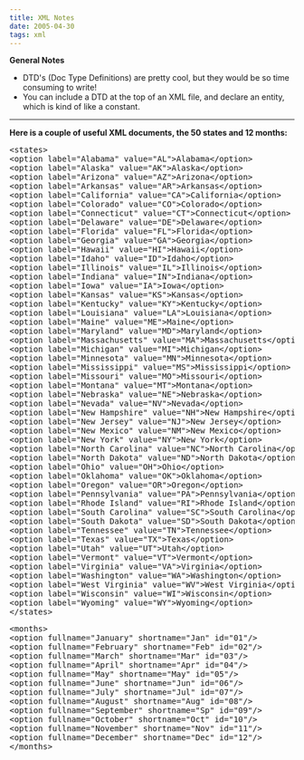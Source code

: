 ```yaml
---
title: XML Notes
date: 2005-04-30
tags: xml
---
```

**General Notes**

* DTD's (Doc Type Definitions) are pretty cool, but they would be so time consuming to write!
* You can include a DTD at the top of an XML file, and declare an entity, which is kind of like a constant.
<hr />

**Here is a couple of useful XML documents, the 50 states and 12 months:**

<pre class="sh_xml">
&lt;states>
&lt;option label="Alabama" value="AL">Alabama&lt;/option>
&lt;option label="Alaska" value="AK">Alaska&lt;/option>
&lt;option label="Arizona" value="AZ">Arizona&lt;/option>
&lt;option label="Arkansas" value="AR">Arkansas&lt;/option>
&lt;option label="California" value="CA">California&lt;/option>
&lt;option label="Colorado" value="CO">Colorado&lt;/option>
&lt;option label="Connecticut" value="CT">Connecticut&lt;/option>
&lt;option label="Delaware" value="DE">Delaware&lt;/option>
&lt;option label="Florida" value="FL">Florida&lt;/option>
&lt;option label="Georgia" value="GA">Georgia&lt;/option>
&lt;option label="Hawaii" value="HI">Hawaii&lt;/option>
&lt;option label="Idaho" value="ID">Idaho&lt;/option>
&lt;option label="Illinois" value="IL">Illinois&lt;/option>
&lt;option label="Indiana" value="IN">Indiana&lt;/option>
&lt;option label="Iowa" value="IA">Iowa&lt;/option>
&lt;option label="Kansas" value="KS">Kansas&lt;/option>
&lt;option label="Kentucky" value="KY">Kentucky&lt;/option>
&lt;option label="Louisiana" value="LA">Louisiana&lt;/option>
&lt;option label="Maine" value="ME">Maine&lt;/option>
&lt;option label="Maryland" value="MD">Maryland&lt;/option>
&lt;option label="Massachusetts" value="MA">Massachusetts&lt;/option>
&lt;option label="Michigan" value="MI">Michigan&lt;/option>
&lt;option label="Minnesota" value="MN">Minnesota&lt;/option>
&lt;option label="Mississippi" value="MS">Mississippi&lt;/option>
&lt;option label="Missouri" value="MO">Missouri&lt;/option>
&lt;option label="Montana" value="MT">Montana&lt;/option>
&lt;option label="Nebraska" value="NE">Nebraska&lt;/option>
&lt;option label="Nevada" value="NV">Nevada&lt;/option>
&lt;option label="New Hampshire" value="NH">New Hampshire&lt;/option>
&lt;option label="New Jersey" value="NJ">New Jersey&lt;/option>
&lt;option label="New Mexico" value="NM">New Mexico&lt;/option>
&lt;option label="New York" value="NY">New York&lt;/option>
&lt;option label="North Carolina" value="NC">North Carolina&lt;/option>
&lt;option label="North Dakota" value="ND">North Dakota&lt;/option>
&lt;option label="Ohio" value="OH">Ohio&lt;/option>
&lt;option label="Oklahoma" value="OK">Oklahoma&lt;/option>
&lt;option label="Oregon" value="OR">Oregon&lt;/option>
&lt;option label="Pennsylvania" value="PA">Pennsylvania&lt;/option>
&lt;option label="Rhode Island" value="RI">Rhode Island&lt;/option>
&lt;option label="South Carolina" value="SC">South Carolina&lt;/option>
&lt;option label="South Dakota" value="SD">South Dakota&lt;/option>
&lt;option label="Tennessee" value="TN">Tennessee&lt;/option>
&lt;option label="Texas" value="TX">Texas&lt;/option>
&lt;option label="Utah" value="UT">Utah&lt;/option>
&lt;option label="Vermont" value="VT">Vermont&lt;/option>
&lt;option label="Virginia" value="VA">Virginia&lt;/option>
&lt;option label="Washington" value="WA">Washington&lt;/option>
&lt;option label="West Virginia" value="WV">West Virginia&lt;/option>
&lt;option label="Wisconsin" value="WI">Wisconsin&lt;/option>
&lt;option label="Wyoming" value="WY">Wyoming&lt;/option>
&lt;/states>
</pre>
<pre class="sh_xml">
&lt;months>
&lt;option fullname="January" shortname="Jan" id="01"/>
&lt;option fullname="February" shortname="Feb" id="02"/>
&lt;option fullname="March" shortname="Mar" id="03"/>
&lt;option fullname="April" shortname="Apr" id="04"/>
&lt;option fullname="May" shortname="May" id="05"/>
&lt;option fullname="June" shortname="Jun" id="06"/>
&lt;option fullname="July" shortname="Jul" id="07"/>
&lt;option fullname="August" shortname="Aug" id="08"/>
&lt;option fullname="September" shortname="Sp" id="09"/>
&lt;option fullname="October" shortname="Oct" id="10"/>
&lt;option fullname="November" shortname="Nov" id="11"/>
&lt;option fullname="December" shortname="Dec" id="12"/>
&lt;/months>
</pre>

